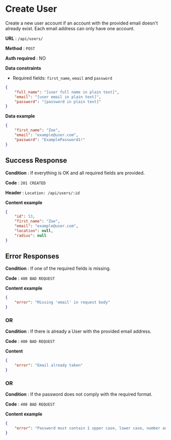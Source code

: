 # Create User

Create a new user account if an account with the provided email doesn't already exist. Each email address can only have one account.

**URL** : `/api/users/`

**Method** : `POST`

**Auth required** : NO

**Data constraints**

* Required fields: `first_name`, `email` and `password`

```json
{
    "full_name": "[user full name in plain text]",
    "email": "[user email in plain text]",
    "password": "[password in plain text]"
}
```

**Data example**

```json
{
    "first_name": "Zoe",
    "email": "example@user.com",
    "password": "ExamplePassword1!"
}
```

## Success Response

**Condition** : If everything is OK and all required fields are provided.

**Code** : `201 CREATED`

**Header** : `Location: /api/users/:id`

**Content example**

```json
{
    "id": 53,
    "first_name": "Zoe",
    "email": "example@user.com",
    "location": null,
    "radius": null
}
```

## Error Responses

**Condition** : If one of the required fields is missing.

**Code** : `400 BAD REQUEST`

**Content example**

```json
{
    "error": "Missing 'email' in request body"
}
```

### OR

**Condition** : If there is already a User with the provided email address.

**Code** : `400 BAD REQUEST`

**Content**

```json
{
    "error": "Email already taken"
}
```
### OR

**Condition** : If the password does not comply with the required format.

**Code** : `400 BAD REQUEST`

**Content example**

```json
{
    "error": "Password must contain 1 upper case, lower case, number and special character"
}
```
